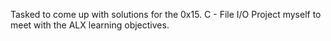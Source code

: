 Tasked to come up with solutions for the 0x15. C - File I/O Project myself to meet with the ALX learning objectives.
